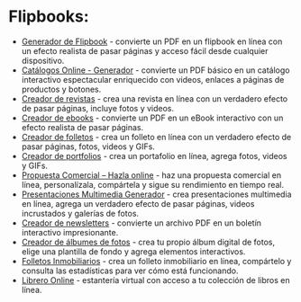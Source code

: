 # Flipbooks:
<ul>
  <li><a href="https://publuu.com/es/flipbook-generador/">Generador de Flipbook</a> - convierte un PDF en un flipbook en línea con un efecto realista de pasar páginas y acceso fácil desde cualquier dispositivo.</li>
  <li><a href="https://publuu.com/es/catalogos-online-generador/">Catálogos Online - Generador</a> - convierte un PDF básico en un catálogo interactivo espectacular enriquecido con videos, enlaces a páginas de productos y botones.</li>
  <li><a href="https://publuu.com/es/revistas-generador/">Creador de revistas</a> - crea una revista en línea con un verdadero efecto de pasar páginas, incluye fotos y videos.</li>
  <li><a href="https://publuu.com/es/libros-digitales-generador/">Creador de ebooks</a> - convierte un PDF en un eBook interactivo con un efecto realista de pasar páginas.</li>
  <li><a href="https://publuu.com/es/folletos-generador/">Creador de folletos</a> - crea un folleto en línea con un verdadero efecto de pasar páginas, fotos, videos y GIFs.</li>
  <li><a href="https://publuu.com/es/portafolio-digital-generador/">Creador de portfolios</a> - crea un portafolio en línea, agrega fotos, videos y GIFs.</li>
  <li><a href="https://publuu.com/es/propuesta-comercial/">Propuesta Comercial – Hazla online</a> - haz una propuesta comercial en línea, personalízala, compártela y sigue su rendimiento en tiempo real.</li>
  <li><a href="https://publuu.com/es/presentacion-multimedia/">Presentaciones Multimedia Generador</a> - crea presentaciones multimedia en línea, agrega un verdadero efecto de pasar páginas, videos incrustados y galerías de fotos.</li>
  <li><a href="https://publuu.com/es/newsletter-generador/">Creador de newsletters</a> - convierte un archivo PDF en un boletín interactivo impresionante.</li>
  <li><a href="https://publuu.com/es/libro-de-fotos-generador/">Creador de álbumes de fotos</a> - crea tu propio álbum digital de fotos, elige una plantilla de fondo y agrega elementos interactivos.</li>
  <li><a href="https://publuu.com/es/creador-de-flyers-inmobiliarios/">Folletos Inmobiliarios</a> - crea un folleto inmobiliario en línea, compártelo y consulta las estadísticas para ver cómo está funcionando.</li>
  <li><a href="https://publuu.com/es/librero-online/">Librero Online</a> - estantería virtual con acceso a tu colección de libros en línea.</li>
</ul>
